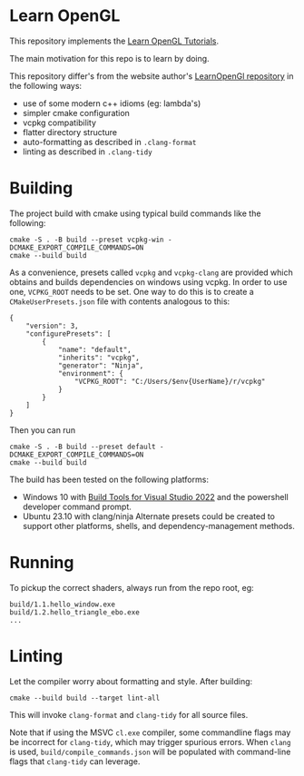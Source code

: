 # Learn OpenGL

This repository implements the [Learn OpenGL Tutorials](https://learnopengl.com/).

The main motivation for this repo is to learn by doing.

This repository differ's from the website author's [LearnOpenGl repository](https://github.com/JoeyDeVries/LearnOpenGL) in the following ways:
* use of some modern c++ idioms (eg: lambda's)
* simpler cmake configuration
* vcpkg compatibility
* flatter directory structure
* auto-formatting as described in `.clang-format`
* linting as described in  `.clang-tidy`

# Building

The project build with cmake using typical build commands like the following:
```
cmake -S . -B build --preset vcpkg-win -DCMAKE_EXPORT_COMPILE_COMMANDS=ON
cmake --build build
```

As a convenience, presets called `vcpkg` and `vcpkg-clang` are provided which obtains and builds dependencies on windows using vcpkg.
In order to use one, `VCPKG_ROOT` needs to be set.
One way to do this is to create a `CMakeUserPresets.json` file with contents analogous to this:
```
{
    "version": 3,
    "configurePresets": [
        {
            "name": "default",
            "inherits": "vcpkg",
            "generator": "Ninja",
            "environment": {
                "VCPKG_ROOT": "C:/Users/$env{UserName}/r/vcpkg"
            }
        }
    ]
}
```
Then you can run
```
cmake -S . -B build --preset default -DCMAKE_EXPORT_COMPILE_COMMANDS=ON
cmake --build build
```

The build has been tested on the following platforms:
* Windows 10 with
[Build Tools for Visual Studio 2022](https://visualstudio.microsoft.com/downloads/#build-tools-for-visual-studio-2022)
and the powershell developer command prompt.
* Ubuntu 23.10 with clang/ninja
Alternate presets could be created to support other platforms, shells, and dependency-management methods.

# Running

To pickup the correct shaders, always run from the repo root, eg:

```
build/1.1.hello_window.exe
build/1.2.hello_triangle_ebo.exe
...
```

# Linting

Let the compiler worry about formatting and style. After building:
```
cmake --build build --target lint-all
```
This will invoke `clang-format` and `clang-tidy` for all source files.

Note that if using the MSVC `cl.exe` compiler, some commandline flags may be incorrect for `clang-tidy`, which may trigger spurious errors.
When `clang` is used, `build/compile_commands.json` will be populated with command-line flags that `clang-tidy` can leverage.

